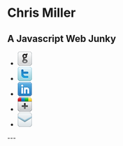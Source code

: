 <div id="title-slide">
   <h1>Chris Miller</h1>
   <h2 class='intro'>A Javascript Web Junky</h2>
   <ul id="social" class="vcenter">
    <li><a href='http://github.com/iamchrismiller'><img src='img/social/github.png'/></a></li>
    <li><a href='http://twitter.com/iamchrismiller'><img src='img/social/twitter.png'/></a></li>
    <li><a href='http://linkedin.com/iamchrismiller'><img src='img/social/linkedin.png'/></a></li>
    <li><a href='http://google.com/iamchrismiller'><img src='img/social/google-plus.png'/></a></li>
    <li><a href='mailto:cmille142@gmail.com'><img src='img/social/email.png'/></a></li>
   </ul>
</div>
---
